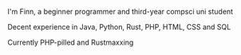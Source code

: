 I'm Finn, a beginner programmer and third-year compsci uni student

Decent experience in Java, Python, Rust, PHP, HTML, CSS and SQL

Currently PHP-pilled and Rustmaxxing
